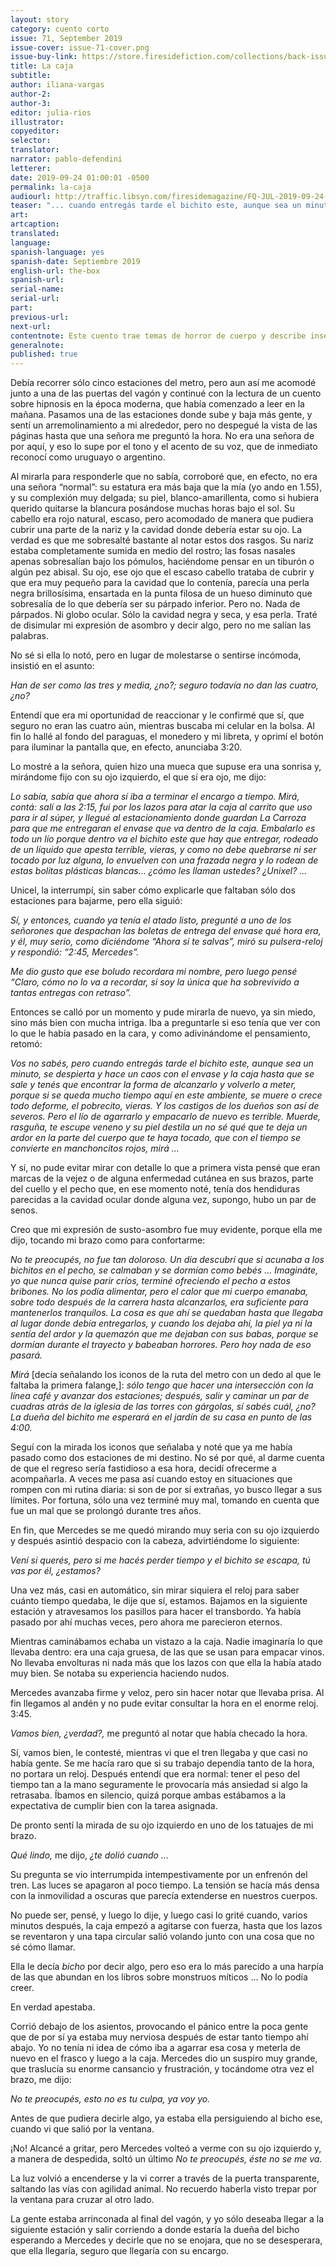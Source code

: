 ```yaml
---
layout: story
category: cuento corto
issue: 71, September 2019
issue-cover: issue-71-cover.png
issue-buy-link: https://store.firesidefiction.com/collections/back-issues/products/fireside-magazine-issue-71-september-2019
title: La caja
subtitle:
author: iliana-vargas
author-2:
author-3:
editor: julia-rios
illustrator:
copyeditor:
selector:
translator:
narrator: pablo-defendini
letterer:
date: 2019-09-24 01:00:01 -0500
permalink: la-caja
audiourl: http://traffic.libsyn.com/firesidemagazine/FQ-JUL-2019-09-24-La_caja.mp3
teaser: "... cuando entregás tarde el bichito este, aunque sea un minuto, se despierta y hace un caos con el envase y la caja hasta que se sale ..."
art:
artcaption:
translated:
language:
spanish-language: yes
spanish-date: Septiembre 2019
english-url: the-box
spanish-url:
serial-name:
serial-url:
part:
previous-url:
next-url:
contentnote: Este cuento trae temas de horror de cuerpo y describe insectos.
generalnote:
published: true
---
```


Debía recorrer sólo cinco estaciones del metro, pero aun así me acomodé junto a una de las puertas del vagón y continué con la lectura de un cuento sobre hipnosis en la época moderna, que había comenzado a leer en la mañana. Pasamos una de las estaciones donde sube y baja más gente, y sentí un arremolinamiento a mi alrededor, pero no despegué la vista de las páginas hasta que una señora me preguntó la hora. No era una señora de por aquí, y eso lo supe por el tono y el acento de su voz, que de inmediato reconocí como uruguayo o argentino.

Al mirarla para responderle que no sabía, corroboré que, en efecto, no era una señora “normal”: su estatura era más baja que la mía (yo ando en 1.55), y su complexión muy delgada; su piel, blanco-amarillenta, como si hubiera querido quitarse la blancura posándose muchas horas bajo el sol. Su cabello era rojo natural, escaso, pero acomodado de manera que pudiera cubrir una parte de la nariz y la cavidad donde debería estar su ojo. La verdad es que me sobresalté bastante al notar estos dos rasgos. Su nariz estaba completamente sumida en medio del rostro; las fosas nasales apenas sobresalían bajo los pómulos, haciéndome pensar en un tiburón o algún pez abisal. Su ojo, ese ojo que el escaso cabello trataba de cubrir y que era muy pequeño para la cavidad que lo contenía, parecía una perla negra brillosísima, ensartada en la punta filosa de un hueso diminuto que sobresalía de lo que debería ser su párpado inferior. Pero no. Nada de párpados. Ni globo ocular. Sólo la cavidad negra y seca, y esa perla. Traté de disimular mi expresión de asombro y decir algo, pero no me salían las palabras.

No sé si ella lo notó, pero en lugar de molestarse o sentirse incómoda, insistió en el asunto:

_Han de ser como las tres y media, ¿no?; seguro todavía no dan las cuatro, ¿no?_

Entendí que era mi oportunidad de reaccionar y le confirmé que sí, que seguro no eran las cuatro aún, mientras buscaba mi celular en la bolsa. Al fin lo hallé al fondo del paraguas, el monedero y mi libreta, y oprimí el botón para iluminar la pantalla que, en efecto, anunciaba 3:20.

Lo mostré a la señora, quien hizo una mueca que supuse era una sonrisa y, mirándome fijo con su ojo izquierdo, el que sí era ojo, me dijo:

_Lo sabía, sabía que ahora sí iba a terminar el encargo a tiempo. Mirá, contá: salí a las 2:15, fui por los lazos para atar la caja al carrito que uso para ir al súper, y llegué al estacionamiento donde guardan La Carroza para que me entregaran el envase que va dentro de la caja. Embalarlo es todo un lío porque dentro va el bichito este que hay que entregar, rodeado de un líquido que apesta terrible, vieras, y como no debe quebrarse ni ser tocado por luz alguna, lo envuelven con una frazada negra y lo rodean de estas bolitas plásticas blancas… ¿cómo les llaman ustedes? ¿Unixel? ..._

Unicel, la interrumpí, sin saber cómo explicarle que faltaban sólo dos estaciones para bajarme, pero ella siguió:

_Sí, y entonces, cuando ya tenía el atado listo, pregunté a uno de los señorones que despachan las boletas de entrega del envase qué hora era, y él, muy serio, como diciéndome “Ahora sí te salvas”, miró su pulsera-reloj y respondió: “2:45, Mercedes”._

_Me dio gusto que ese boludo recordara mi nombre, pero luego pensé “Claro, cómo no lo va a recordar, si soy la única que ha sobrevivido a tantas entregas con retraso”._

Entonces se calló por un momento y pude mirarla de nuevo, ya sin miedo, sino más bien con mucha intriga. Iba a preguntarle si eso tenía que ver con lo que le había pasado en la cara, y como adivinándome el pensamiento, retomó:

_Vos no sabés, pero cuando entregás tarde el bichito este, aunque sea un minuto, se despierta y hace un caos con el envase y la caja hasta que se sale y tenés que encontrar la forma de alcanzarlo y volverlo a meter, porque si se queda mucho tiempo aquí en este ambiente, se muere o crece todo deforme, el pobrecito, vieras. Y los castigos de los dueños son así de severos. Pero el lío de agarrarlo y empacarlo de nuevo es terrible. Muerde, rasguña, te escupe veneno y su piel destila un no sé qué que te deja un ardor en la parte del cuerpo que te haya tocado, que con el tiempo se convierte en manchoncitos rojos, mirá ..._

Y sí, no pude evitar mirar con detalle lo que a primera vista pensé que eran marcas de la vejez o de alguna enfermedad cutánea en sus brazos, parte del cuello y el pecho que, en ese momento noté, tenía dos hendiduras parecidas a la cavidad ocular donde alguna vez, supongo, hubo un par de senos.

Creo que mi expresión de susto-asombro fue muy evidente, porque ella me dijo, tocando mi brazo como para confortarme:

_No te preocupés, no fue tan doloroso. Un día descubrí que si acunaba a los bichitos en el pecho, se calmaban y se dormían como bebés ... Imagináte, yo que nunca quise parir críos, terminé ofreciendo el pecho a estos bribones. No los podía alimentar, pero el calor que mi cuerpo emanaba, sobre todo después de la carrera hasta alcanzarlos, era suficiente para mantenerlos tranquilos. La cosa es que ahí se quedaban hasta que llegaba al lugar donde debía entregarlos, y cuando los dejaba ahí, la piel ya ni la sentía del ardor y la quemazón que me dejaban con sus babas, porque se dormían durante el trayecto y babeaban horrores. Pero hoy nada de eso pasará._

_Mirá_ [decía señalando los iconos de la ruta del metro con un dedo al que le faltaba la primera falange,]: _sólo tengo que hacer una intersección con la línea café y avanzar dos estaciones; después, salir y caminar un par de cuadras atrás de la iglesia de las torres con gárgolas, sí sabés cuál, ¿no? La dueña del bichito me esperará en el jardín de su casa en punto de las 4:00._

Seguí con la mirada los iconos que señalaba y noté que ya me había pasado como dos estaciones de mi destino. No sé por qué, al darme cuenta de que el regreso sería fastidioso a esa hora, decidí ofrecerme a acompañarla. A veces me pasa así cuando estoy en situaciones que rompen con mi rutina diaria: si son de por sí extrañas, yo busco llegar a sus límites. Por fortuna, sólo una vez terminé muy mal, tomando en cuenta que fue un mal que se prolongó durante tres años.

En fin, que Mercedes se me quedó mirando muy seria con su ojo izquierdo y después asintió despacio con la cabeza, advirtiéndome lo siguiente:

_Vení si querés, pero si me hacés perder tiempo y el bichito se escapa, tú vas por él, ¿estamos?_

Una vez más, casi en automático, sin mirar siquiera el reloj para saber cuánto tiempo quedaba, le dije que sí, estamos. Bajamos en la siguiente estación y atravesamos los pasillos para hacer el transbordo. Ya había pasado por ahí muchas veces, pero ahora me parecieron eternos.

Mientras caminábamos echaba un vistazo a la caja. Nadie imaginaría lo que llevaba dentro: era una caja gruesa, de las que se usan para empacar vinos. No llevaba envolturas ni nada más que los lazos con que ella la había atado muy bien. Se notaba su experiencia haciendo nudos.

Mercedes avanzaba firme y veloz, pero sin hacer notar que llevaba prisa. Al fin llegamos al andén y no pude evitar consultar la hora en el enorme reloj. 3:45.

_Vamos bien, ¿verdad?,_ me preguntó al notar que había checado la hora.

Sí, vamos bien, le contesté, mientras vi que el tren llegaba y que casi no había gente. Se me hacía raro que si su trabajo dependía tanto de la hora, no portara un reloj. Después entendí que era normal: tener el peso del tiempo tan a la mano seguramente le provocaría más ansiedad si algo la retrasaba. Íbamos en silencio, quizá porque ambas estábamos a la expectativa de cumplir bien con la tarea asignada.

De pronto sentí la mirada de su ojo izquierdo en uno de los tatuajes de mi brazo.

_Qué lindo,_ me dijo, _¿te dolió cuando ..._

Su pregunta se vio interrumpida intempestivamente por un enfrenón del tren. Las luces se apagaron al poco tiempo. La tensión se hacía más densa con la inmovilidad a oscuras que parecía extenderse en nuestros cuerpos.

No puede ser, pensé, y luego lo dije, y luego casi lo grité cuando, varios minutos después, la caja empezó a agitarse con fuerza, hasta que los lazos se reventaron y una tapa circular salió volando junto con una cosa que no sé cómo llamar.

Ella le decía _bicho_ por decir algo, pero eso era lo más parecido a una harpía de las que abundan en los libros sobre monstruos míticos ... No lo podía creer.

En verdad apestaba.

Corrió debajo de los asientos, provocando el pánico entre la poca gente que de por sí ya estaba muy nerviosa después de estar tanto tiempo ahí abajo. Yo no tenía ni idea de cómo iba a agarrar esa cosa y meterla de nuevo en el frasco y luego a la caja. Mercedes dio un suspiro muy grande, que traslucía su enorme cansancio y frustración, y tocándome otra vez el brazo, me dijo:

_No te preocupés, esto no es tu culpa, ya voy yo._

Antes de que pudiera decirle algo, ya estaba ella persiguiendo al bicho ese, cuando vi que salió por la ventana.

¡No! Alcancé a gritar, pero Mercedes volteó a verme con su ojo izquierdo y, a manera de despedida, soltó un último _No te preocupés, éste no se me va._

La luz volvió a encenderse y la vi correr a través de la puerta transparente, saltando las vías con agilidad animal. No recuerdo haberla visto trepar por la ventana para cruzar al otro lado.

La gente estaba arrinconada al final del vagón, y yo sólo deseaba llegar a la siguiente estación y salir corriendo a donde estaría la dueña del bicho esperando a Mercedes y decirle que no se enojara, que no se desesperara, que ella llegaría, seguro que llegaría con su encargo.
